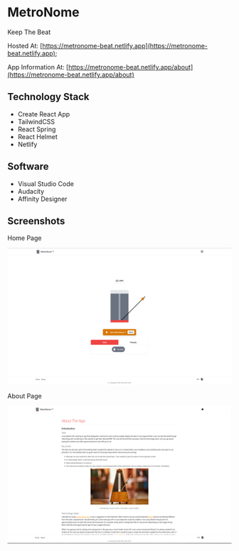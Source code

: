 # MetroNome
Keep The Beat

Hosted At: [https://metronome-beat.netlify.app](https://metronome-beat.netlify.app);

App Information At: [https://metronome-beat.netlify.app/about](https://metronome-beat.netlify.app/about)

## Technology Stack

* Create React App
* TailwindCSS
* React Spring
* React Helmet
* Netlify

## Software

* Visual Studio Code
* Audacity
* Affinity Designer

## Screenshots

Home Page

![HomePage](./src/assets/docs/home.png)

About Page

![AboutPage](./src/assets/docs/about.png)



